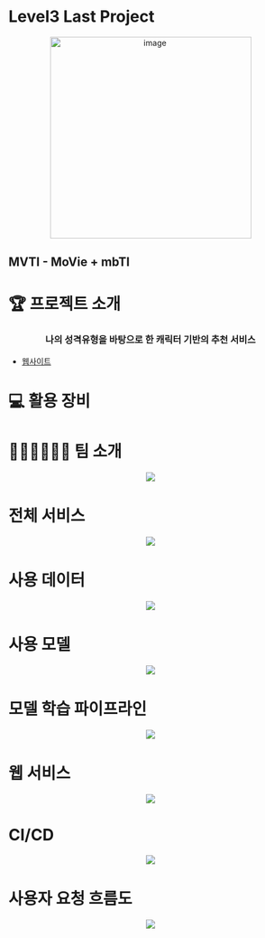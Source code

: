 # Level3 Last Project

<div align="center">
  <img width="357" alt="image" src="https://user-images.githubusercontent.com/57648890/211701382-0014bb80-2371-4fae-b101-0e71a3462c67.png">
</div>

## MVTI - MoVie + mbTI
  
</div>

# 🏆️ 프로젝트 소개



<div align="center">

### 나의 성격유형을 바탕으로 한 캐릭터 기반의 추천 서비스
  
</div>

* [웹사이트](http://인생캐릭터.com/)

# 💻 활용 장비


# 🙋🏻‍♂️🙋🏻‍♀️ 팀 소개
<p align="center"><img src="https://user-images.githubusercontent.com/71438046/217650124-0b51eb9e-e80b-4db4-baa6-975a47722ab4.png" /></p>

# 전체 서비스
<p align="center"><img src="https://user-images.githubusercontent.com/71438046/217650439-ec7a8757-014b-440b-b92f-af54133ed6dc.png" /></p>

# 사용 데이터
<p align="center"><img src="https://user-images.githubusercontent.com/71438046/217650648-04b79e4a-9ed4-4dfa-8259-d9b916679704.png" /></p>

# 사용 모델
<p align="center"><img src="https://user-images.githubusercontent.com/71438046/217650869-9b7a0720-0261-4b28-be0b-afbd7a6ae5ed.png" /></p>

# 모델 학습 파이프라인
<p align="center"><img src="https://user-images.githubusercontent.com/71438046/217650951-84c6aeb9-c96b-4fda-9767-1af8e4df53b7.png" /></p>

# 웹 서비스
<p align="center"><img src="https://user-images.githubusercontent.com/71438046/217651274-8669b85b-2e8c-48ab-8e31-fa3b7d2c276f.png" /></p>

# CI/CD
<p align="center"><img src="https://user-images.githubusercontent.com/71438046/217651372-9cb23bea-bda0-44ae-b2f8-ffdc50020110.png" /></p>


# 사용자 요청 흐름도
<p align="center"><img src="https://user-images.githubusercontent.com/71438046/217651629-961a43a2-c7e7-4580-bde6-c14b8a8e331e.png" /></p>







